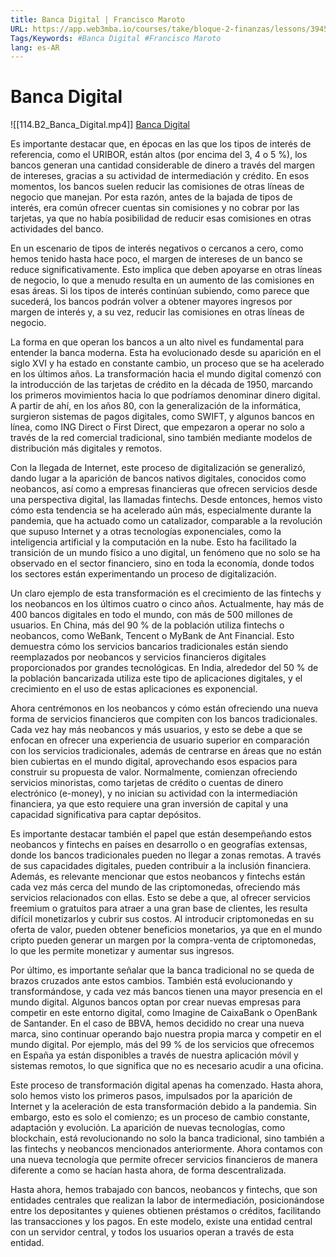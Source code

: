 ```yaml
---
title: Banca Digital | Francisco Maroto
URL: https://app.web3mba.io/courses/take/bloque-2-finanzas/lessons/39450254-6-2-banca-digital-francisco-maroto
Tags/Keywords: #Banca Digital #Francisco Maroto
lang: es-AR
---
```

# Banca Digital
![[114.B2_Banca_Digital.mp4]]
[Banca Digital](https://app.web3mba.io?wvideo=6tfr0ursls)

Es importante destacar que, en épocas en las que los tipos de interés de referencia, como el URIBOR, están altos (por encima del 3, 4 o 5 %), los bancos generan una cantidad considerable de dinero a través del margen de intereses, gracias a su actividad de intermediación y crédito. En esos momentos, los bancos suelen reducir las comisiones de otras líneas de negocio que manejan. Por esta razón, antes de la bajada de tipos de interés, era común ofrecer cuentas sin comisiones y no cobrar por las tarjetas, ya que no había posibilidad de reducir esas comisiones en otras actividades del banco.

En un escenario de tipos de interés negativos o cercanos a cero, como hemos tenido hasta hace poco, el margen de intereses de un banco se reduce significativamente. Esto implica que deben apoyarse en otras líneas de negocio, lo que a menudo resulta en un aumento de las comisiones en esas áreas. Si los tipos de interés continúan subiendo, como parece que sucederá, los bancos podrán volver a obtener mayores ingresos por margen de interés y, a su vez, reducir las comisiones en otras líneas de negocio.

La forma en que operan los bancos a un alto nivel es fundamental para entender la banca moderna. Esta ha evolucionado desde su aparición en el siglo XVI y ha estado en constante cambio, un proceso que se ha acelerado en los últimos años. La transformación hacia el mundo digital comenzó con la introducción de las tarjetas de crédito en la década de 1950, marcando los primeros movimientos hacia lo que podríamos denominar dinero digital. A partir de ahí, en los años 80, con la generalización de la informática, surgieron sistemas de pagos digitales, como SWIFT, y algunos bancos en línea, como ING Direct o First Direct, que empezaron a operar no solo a través de la red comercial tradicional, sino también mediante modelos de distribución más digitales y remotos.

Con la llegada de Internet, este proceso de digitalización se generalizó, dando lugar a la aparición de bancos nativos digitales, conocidos como neobancos, así como a empresas financieras que ofrecen servicios desde una perspectiva digital, las llamadas fintechs. Desde entonces, hemos visto cómo esta tendencia se ha acelerado aún más, especialmente durante la pandemia, que ha actuado como un catalizador, comparable a la revolución que supuso Internet y a otras tecnologías exponenciales, como la inteligencia artificial y la computación en la nube. Esto ha facilitado la transición de un mundo físico a uno digital, un fenómeno que no solo se ha observado en el sector financiero, sino en toda la economía, donde todos los sectores están experimentando un proceso de digitalización.

Un claro ejemplo de esta transformación es el crecimiento de las fintechs y los neobancos en los últimos cuatro o cinco años. Actualmente, hay más de 400 bancos digitales en todo el mundo, con más de 500 millones de usuarios. En China, más del 90 % de la población utiliza fintechs o neobancos, como WeBank, Tencent o MyBank de Ant Financial. Esto demuestra cómo los servicios bancarios tradicionales están siendo reemplazados por neobancos y servicios financieros digitales proporcionados por grandes tecnológicas. En India, alrededor del 50 % de la población bancarizada utiliza este tipo de aplicaciones digitales, y el crecimiento en el uso de estas aplicaciones es exponencial.

Ahora centrémonos en los neobancos y cómo están ofreciendo una nueva forma de servicios financieros que compiten con los bancos tradicionales. Cada vez hay más neobancos y más usuarios, y esto se debe a que se enfocan en ofrecer una experiencia de usuario superior en comparación con los servicios tradicionales, además de centrarse en áreas que no están bien cubiertas en el mundo digital, aprovechando esos espacios para construir su propuesta de valor. Normalmente, comienzan ofreciendo servicios minoristas, como tarjetas de crédito o cuentas de dinero electrónico (e-money), y no inician su actividad con la intermediación financiera, ya que esto requiere una gran inversión de capital y una capacidad significativa para captar depósitos.

Es importante destacar también el papel que están desempeñando estos neobancos y fintechs en países en desarrollo o en geografías extensas, donde los bancos tradicionales pueden no llegar a zonas remotas. A través de sus capacidades digitales, pueden contribuir a la inclusión financiera. Además, es relevante mencionar que estos neobancos y fintechs están cada vez más cerca del mundo de las criptomonedas, ofreciendo más servicios relacionados con ellas. Esto se debe a que, al ofrecer servicios freemium o gratuitos para atraer a una gran base de clientes, les resulta difícil monetizarlos y cubrir sus costos. Al introducir criptomonedas en su oferta de valor, pueden obtener beneficios monetarios, ya que en el mundo cripto pueden generar un margen por la compra-venta de criptomonedas, lo que les permite monetizar y aumentar sus ingresos.

Por último, es importante señalar que la banca tradicional no se queda de brazos cruzados ante estos cambios. También está evolucionando y transformándose, y cada vez más bancos tienen una mayor presencia en el mundo digital. Algunos bancos optan por crear nuevas empresas para competir en este entorno digital, como Imagine de CaixaBank o OpenBank de Santander. En el caso de BBVA, hemos decidido no crear una nueva marca, sino continuar operando bajo nuestra propia marca y competir en el mundo digital. Por ejemplo, más del 99 % de los servicios que ofrecemos en España ya están disponibles a través de nuestra aplicación móvil y sistemas remotos, lo que significa que no es necesario acudir a una oficina.

Este proceso de transformación digital apenas ha comenzado. Hasta ahora, solo hemos visto los primeros pasos, impulsados por la aparición de Internet y la aceleración de esta transformación debido a la pandemia. Sin embargo, esto es solo el comienzo; es un proceso de cambio constante, adaptación y evolución. La aparición de nuevas tecnologías, como blockchain, está revolucionando no solo la banca tradicional, sino también a las fintechs y neobancos mencionados anteriormente. Ahora contamos con una nueva tecnología que permite ofrecer servicios financieros de manera diferente a como se hacían hasta ahora, de forma descentralizada.

Hasta ahora, hemos trabajado con bancos, neobancos y fintechs, que son entidades centrales que realizan la labor de intermediación, posicionándose entre los depositantes y quienes obtienen préstamos o créditos, facilitando las transacciones y los pagos. En este modelo, existe una entidad central con un servidor central, y todos los usuarios operan a través de esta entidad.